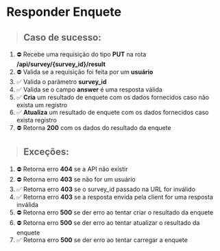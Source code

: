 # Responder Enquete

> ## Caso de sucesso:

1. ⛔ Recebe uma requisição do tipo **PUT** na rota **/api/survey/{survey_id}/result**
1. ⛔ Valida se a requisição foi feita por um **usuário**
1. ✅ Valida o parâmetro **survey_id**
1. ✅ Valida se o campo **answer** é uma resposta válida
1. ✅ **Cria** um resultado de enquete com os dados fornecidos caso não exista um registro
1. ✅ **Atualiza** um resultado de enquete com os dados fornecidos caso exista registro
1. ⛔ Retorna **200** com os dados do resultado da enquete

> ## Exceções:

1. ⛔ Retorna erro **404** se a API não existir
1. ⛔ Retorna erro **403** se não for um usuário
1. ✅ Retorna erro **403** se o survey_id passado na URL for inválido
1. ✅ Retorna erro **403** se a resposta envida pela client for uma resposta inválida
1. ⛔ Retorna erro **500** se der erro ao tentar criar o resultado da enquete
1. ⛔ Retorna erro **500** se der erro ao tentar atualizar o resultado da enquete
1. ✅ Retorna erro **500** se der erro ao tentar carregar a enquete